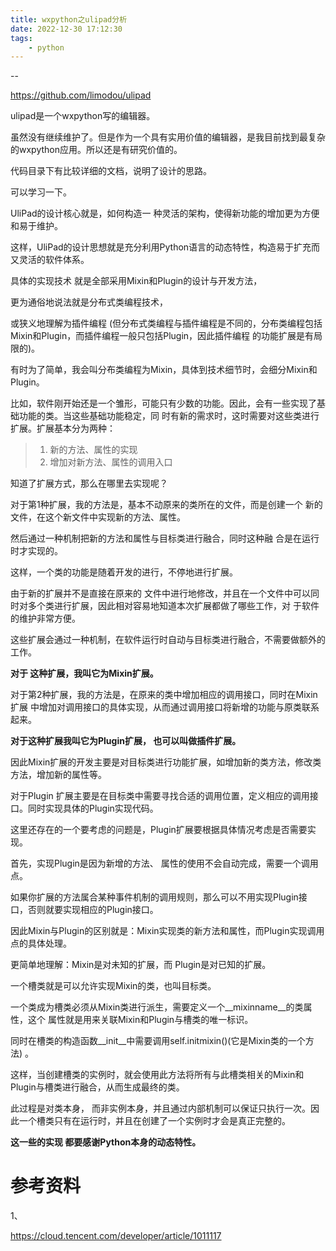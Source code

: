 ```yaml
---
title: wxpython之ulipad分析
date: 2022-12-30 17:12:30
tags:
	- python
---
```


--

https://github.com/limodou/ulipad

ulipad是一个wxpython写的编辑器。

虽然没有继续维护了。但是作为一个具有实用价值的编辑器，是我目前找到最复杂的wxpython应用。所以还是有研究价值的。

代码目录下有比较详细的文档，说明了设计的思路。

可以学习一下。



UliPad的设计核心就是，如何构造一 种灵活的架构，使得新功能的增加更为方便和易于维护。

这样，UliPad的设计思想就是充分利用Python语言的动态特性，构造易于扩充而又灵活的软件体系。

具体的实现技术 就是全部采用Mixin和Plugin的设计与开发方法，

更为通俗地说法就是分布式类编程技术，

或狭义地理解为插件编程 (但分布式类编程与插件编程是不同的，分布类编程包括Mixin和Plugin，而插件编程一般只包括Plugin，因此插件编程 的功能扩展是有局限的)。

有时为了简单，我会叫分布类编程为Mixin，具体到技术细节时，会细分Mixin和Plugin。

比如，软件刚开始还是一个雏形，可能只有少数的功能。因此，会有一些实现了基础功能的类。当这些基础功能稳定，同 时有新的需求时，这时需要对这些类进行扩展。扩展基本分为两种：

> 1. 新的方法、属性的实现
> 2. 增加对新方法、属性的调用入口

知道了扩展方式，那么在哪里去实现呢？

对于第1种扩展，我的方法是，基本不动原来的类所在的文件，而是创建一个 新的文件，在这个新文件中实现新的方法、属性。

然后通过一种机制把新的方法和属性与目标类进行融合，同时这种融 合是在运行时才实现的。

这样，一个类的功能是随着开发的进行，不停地进行扩展。

由于新的扩展并不是直接在原来的 文件中进行地修改，并且在一个文件中可以同时对多个类进行扩展，因此相对容易地知道本次扩展都做了哪些工作，对 于软件的维护非常方便。

这些扩展会通过一种机制，在软件运行时自动与目标类进行融合，不需要做额外的工作。

**对于 这种扩展，我叫它为Mixin扩展。**

对于第2种扩展，我的方法是，在原来的类中增加相应的调用接口，同时在Mixin扩展 中增加对调用接口的具体实现，从而通过调用接口将新增的功能与原类联系起来。

**对于这种扩展我叫它为Plugin扩展， 也可以叫做插件扩展。**



因此Mixin扩展的开发主要是对目标类进行功能扩展，如增加新的类方法，修改类方法，增加新的属性等。

对于Plugin 扩展主要是在目标类中需要寻找合适的调用位置，定义相应的调用接口。同时实现具体的Plugin实现代码。



这里还存在的一个要考虑的问题是，Plugin扩展要根据具体情况考虑是否需要实现。

首先，实现Plugin是因为新增的方法、 属性的使用不会自动完成，需要一个调用点。

如果你扩展的方法属合某种事件机制的调用规则，那么可以不用实现Plugin接 口，否则就要实现相应的Plugin接口。



因此Mixin与Plugin的区别就是：Mixin实现类的新方法和属性，而Plugin实现调用点的具体处理。

更简单地理解：Mixin是对未知的扩展，而 Plugin是对已知的扩展。





一个槽类就是可以允许实现Mixin的类，也叫目标类。

一个类成为槽类必须从Mixin类进行派生，需要定义一个__mixinname__的类属性，这个 属性就是用来关联Mixin和Plugin与槽类的唯一标识。

同时在槽类的构造函数__init__中需要调用self.initmixin()(它是Mixin类的一个方法) 。

这样，当创建槽类的实例时，就会使用此方法将所有与此槽类相关的Mixin和Plugin与槽类进行融合，从而生成最终的类。

此过程是对类本身， 而非实例本身，并且通过内部机制可以保证只执行一次。因此一个槽类只有在运行时，并且在创建了一个实例时才会是真正完整的。

**这一些的实现 都要感谢Python本身的动态特性。**



# 参考资料

1、

https://cloud.tencent.com/developer/article/1011117